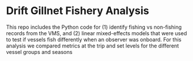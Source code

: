 # Drift Gillnet Fishery Analysis
 This repo includes the Python code for (1) identify fishing vs non-fishing records from the VMS, and (2) linear mixed-effects models that were used to test if vessels fish differently when an observer was onboard. For this analysis we compared metrics at the trip and set levels for the different vessel groups and seasons
